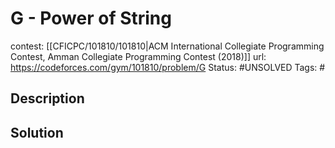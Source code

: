 # G - Power of String

contest: [[CFICPC/101810/101810|ACM International Collegiate Programming Contest, Amman Collegiate Programming Contest (2018)]]
url: https://codeforces.com/gym/101810/problem/G
Status: #UNSOLVED
Tags: #

## Description

## Solution

